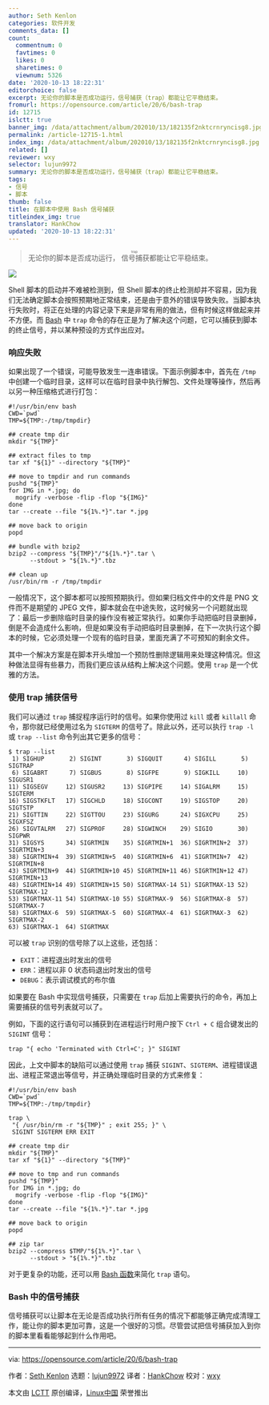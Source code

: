 ```yaml
---
author: Seth Kenlon
categories: 软件开发
comments_data: []
count:
  commentnum: 0
  favtimes: 0
  likes: 0
  sharetimes: 0
  viewnum: 5326
date: '2020-10-13 18:22:31'
editorchoice: false
excerpt: 无论你的脚本是否成功运行，信号捕获（trap）都能让它平稳结束。
fromurl: https://opensource.com/article/20/6/bash-trap
id: 12715
islctt: true
banner_img: /data/attachment/album/202010/13/182135f2nktcrnryncisg8.jpg
permalink: /article-12715-1.html
index_img: /data/attachment/album/202010/13/182135f2nktcrnryncisg8.jpg.thumb.jpg
related: []
reviewer: wxy
selector: lujun9972
summary: 无论你的脚本是否成功运行，信号捕获（trap）都能让它平稳结束。
tags:
- 信号
- 脚本
thumb: false
title: 在脚本中使用 Bash 信号捕获
titleindex_img: true
translator: HankChow
updated: '2020-10-13 18:22:31'
---
```



> 
> 无论你的脚本是否成功运行，<ruby> 信号捕获 <rt>  trap </rt></ruby>都能让它平稳结束。
> 
> 
> 


![](/data/attachment/album/202010/13/182135f2nktcrnryncisg8.jpg)


Shell 脚本的启动并不难被检测到，但 Shell 脚本的终止检测却并不容易，因为我们无法确定脚本会按照预期地正常结束，还是由于意外的错误导致失败。当脚本执行失败时，将正在处理的内容记录下来是非常有用的做法，但有时候这样做起来并不方便。而 [Bash](https://opensource.com/resources/what-bash) 中 `trap` 命令的存在正是为了解决这个问题，它可以捕获到脚本的终止信号，并以某种预设的方式作出应对。


### 响应失败


如果出现了一个错误，可能导致发生一连串错误。下面示例脚本中，首先在 `/tmp` 中创建一个临时目录，这样可以在临时目录中执行解包、文件处理等操作，然后再以另一种压缩格式进行打包：



```
#!/usr/bin/env bash
CWD=`pwd`
TMP=${TMP:-/tmp/tmpdir}

## create tmp dir
mkdir "${TMP}"

## extract files to tmp
tar xf "${1}" --directory "${TMP}"

## move to tmpdir and run commands
pushd "${TMP}"
for IMG in *.jpg; do
  mogrify -verbose -flip -flop "${IMG}"
done
tar --create --file "${1%.*}".tar *.jpg

## move back to origin
popd

## bundle with bzip2
bzip2 --compress "${TMP}"/"${1%.*}".tar \
      --stdout > "${1%.*}".tbz

## clean up
/usr/bin/rm -r /tmp/tmpdir

```

一般情况下，这个脚本都可以按照预期执行。但如果归档文件中的文件是 PNG 文件而不是期望的 JPEG 文件，脚本就会在中途失败，这时候另一个问题就出现了：最后一步删除临时目录的操作没有被正常执行。如果你手动把临时目录删掉，倒是不会造成什么影响，但是如果没有手动把临时目录删掉，在下一次执行这个脚本的时候，它必须处理一个现有的临时目录，里面充满了不可预知的剩余文件。


其中一个解决方案是在脚本开头增加一个预防性删除逻辑用来处理这种情况。但这种做法显得有些暴力，而我们更应该从结构上解决这个问题。使用 `trap` 是一个优雅的方法。


### 使用 trap 捕获信号


我们可以通过 `trap` 捕捉程序运行时的信号。如果你使用过 `kill` 或者 `killall` 命令，那你就已经使用过名为 `SIGTERM` 的信号了。除此以外，还可以执行 `trap -l` 或 `trap --list` 命令列出其它更多的信号：



```
$ trap --list
 1) SIGHUP       2) SIGINT       3) SIGQUIT      4) SIGILL       5) SIGTRAP
 6) SIGABRT      7) SIGBUS       8) SIGFPE       9) SIGKILL     10) SIGUSR1
11) SIGSEGV     12) SIGUSR2     13) SIGPIPE     14) SIGALRM     15) SIGTERM
16) SIGSTKFLT   17) SIGCHLD     18) SIGCONT     19) SIGSTOP     20) SIGTSTP
21) SIGTTIN     22) SIGTTOU     23) SIGURG      24) SIGXCPU     25) SIGXFSZ
26) SIGVTALRM   27) SIGPROF     28) SIGWINCH    29) SIGIO       30) SIGPWR
31) SIGSYS      34) SIGRTMIN    35) SIGRTMIN+1  36) SIGRTMIN+2  37) SIGRTMIN+3
38) SIGRTMIN+4  39) SIGRTMIN+5  40) SIGRTMIN+6  41) SIGRTMIN+7  42) SIGRTMIN+8
43) SIGRTMIN+9  44) SIGRTMIN+10 45) SIGRTMIN+11 46) SIGRTMIN+12 47) SIGRTMIN+13
48) SIGRTMIN+14 49) SIGRTMIN+15 50) SIGRTMAX-14 51) SIGRTMAX-13 52) SIGRTMAX-12
53) SIGRTMAX-11 54) SIGRTMAX-10 55) SIGRTMAX-9  56) SIGRTMAX-8  57) SIGRTMAX-7
58) SIGRTMAX-6  59) SIGRTMAX-5  60) SIGRTMAX-4  61) SIGRTMAX-3  62) SIGRTMAX-2
63) SIGRTMAX-1  64) SIGRTMAX

```

可以被 `trap` 识别的信号除了以上这些，还包括：


* `EXIT`：进程退出时发出的信号
* `ERR`：进程以非 0 状态码退出时发出的信号
* `DEBUG`：表示调试模式的布尔值


如果要在 Bash 中实现信号捕获，只需要在 `trap` 后加上需要执行的命令，再加上需要捕获的信号列表就可以了。


例如，下面的这行语句可以捕获到在进程运行时用户按下 `Ctrl + C` 组合键发出的 `SIGINT` 信号：



```
trap "{ echo 'Terminated with Ctrl+C'; }" SIGINT

```

因此，上文中脚本的缺陷可以通过使用 `trap` 捕获 `SIGINT`、`SIGTERM`、进程错误退出、进程正常退出等信号，并正确处理临时目录的方式来修复：



```
#!/usr/bin/env bash
CWD=`pwd`
TMP=${TMP:-/tmp/tmpdir}

trap \
 "{ /usr/bin/rm -r "${TMP}" ; exit 255; }" \
 SIGINT SIGTERM ERR EXIT

## create tmp dir
mkdir "${TMP}"
tar xf "${1}" --directory "${TMP}"

## move to tmp and run commands
pushd "${TMP}"
for IMG in *.jpg; do
  mogrify -verbose -flip -flop "${IMG}"
done
tar --create --file "${1%.*}".tar *.jpg

## move back to origin
popd

## zip tar
bzip2 --compress $TMP/"${1%.*}".tar \
      --stdout > "${1%.*}".tbz

```

对于更复杂的功能，还可以用 [Bash 函数](https://opensource.com/article/20/6/how-write-functions-bash)来简化 `trap` 语句。


### Bash 中的信号捕获


信号捕获可以让脚本在无论是否成功执行所有任务的情况下都能够正确完成清理工作，能让你的脚本更加可靠，这是一个很好的习惯。尽管尝试把信号捕获加入到你的脚本里看看能够起到什么作用吧。




---


via: <https://opensource.com/article/20/6/bash-trap>


作者：[Seth Kenlon](https://opensource.com/users/seth) 选题：[lujun9972](https://github.com/lujun9972) 译者：[HankChow](https://github.com/HankChow) 校对：[wxy](https://github.com/wxy)


本文由 [LCTT](https://github.com/LCTT/TranslateProject) 原创编译，[Linux中国](https://linux.cn/) 荣誉推出